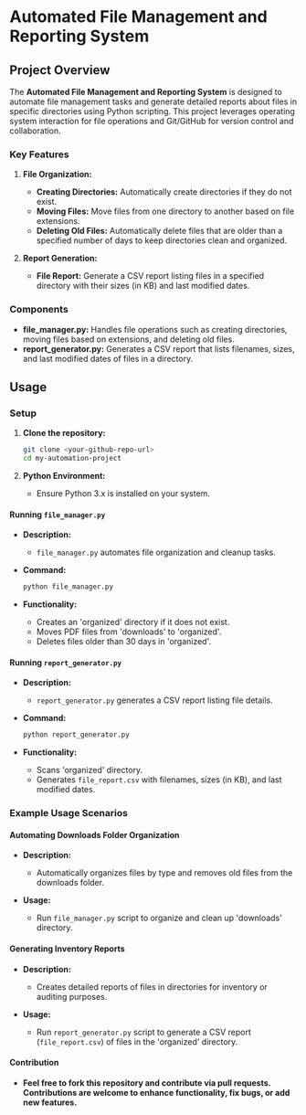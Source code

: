 # Automated File Management and Reporting System

## Project Overview

The **Automated File Management and Reporting System** is designed to automate file management tasks and generate detailed reports about files in specific directories using Python scripting. This project leverages operating system interaction for file operations and Git/GitHub for version control and collaboration.

### Key Features

1. **File Organization:**
   - **Creating Directories:** Automatically create directories if they do not exist.
   - **Moving Files:** Move files from one directory to another based on file extensions.
   - **Deleting Old Files:** Automatically delete files that are older than a specified number of days to keep directories clean and organized.

2. **Report Generation:**
   - **File Report:** Generate a CSV report listing files in a specified directory with their sizes (in KB) and last modified dates.

### Components

- **file_manager.py:** Handles file operations such as creating directories, moving files based on extensions, and deleting old files.
- **report_generator.py:** Generates a CSV report that lists filenames, sizes, and last modified dates of files in a directory.

## Usage

### Setup

1. **Clone the repository:**
   ```bash
   git clone <your-github-repo-url>
   cd my-automation-project
   ```

2. **Python Environment:**
   - Ensure Python 3.x is installed on your system.

#### Running `file_manager.py`

- **Description:**
  - `file_manager.py` automates file organization and cleanup tasks.

- **Command:**
  ```bash
  python file_manager.py
  ```

- **Functionality:**
  - Creates an 'organized' directory if it does not exist.
  - Moves PDF files from 'downloads' to 'organized'.
  - Deletes files older than 30 days in 'organized'.

#### Running `report_generator.py`

- **Description:**
  - `report_generator.py` generates a CSV report listing file details.

- **Command:**
  ```bash
  python report_generator.py
  ```

- **Functionality:**
  - Scans 'organized' directory.
  - Generates `file_report.csv` with filenames, sizes (in KB), and last modified dates.

### Example Usage Scenarios

#### Automating Downloads Folder Organization

- **Description:**
  - Automatically organizes files by type and removes old files from the downloads folder.

- **Usage:**
  - Run `file_manager.py` script to organize and clean up 'downloads' directory.

#### Generating Inventory Reports

- **Description:**
  - Creates detailed reports of files in directories for inventory or auditing purposes.

- **Usage:**
  - Run `report_generator.py` script to generate a CSV report (`file_report.csv`) of files in the 'organized' directory.

#### Contribution
- **Feel free to fork this repository and contribute via pull requests. Contributions are welcome to enhance functionality, fix bugs, or add new features.**
